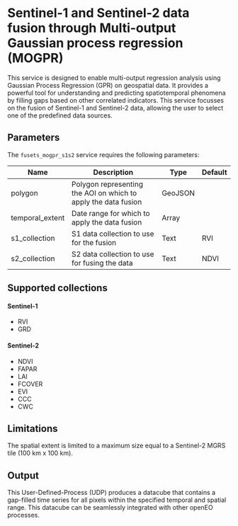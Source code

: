 # Sentinel-1 and Sentinel-2 data fusion through Multi-output Gaussian process regression (MOGPR)

This service is designed to enable multi-output regression analysis using Gaussian Process Regression (GPR) on geospatial data. It provides a powerful tool for understanding and predicting spatiotemporal phenomena by filling gaps based on other correlated indicators. This service focusses on the fusion of Sentinel-1 and Sentinel-2 data, allowing the user to select one of the predefined data sources.

## Parameters

The `fusets_mogpr_s1s2` service requires the following parameters:

| Name | Description | Type | Default |
|---|---|---|---------|
| polygon | Polygon representing the AOI on which to apply the data fusion | GeoJSON |         | 
| temporal_extent | Date range for which to apply the data fusion | Array |         |
| s1_collection | S1 data collection to use for the fusion | Text | RVI     |
| s2_collection | S2 data collection to use for fusing the data | Text | NDVI       | 

## Supported collections

#### Sentinel-1

* RVI
* GRD

#### Sentinel-2

* NDVI
* FAPAR
* LAI
* FCOVER
* EVI
* CCC
* CWC

## Limitations

The spatial extent is limited to a maximum size equal to a Sentinel-2 MGRS tile (100 km x 100 km).

## Output

This User-Defined-Process (UDP) produces a datacube that contains a gap-filled time series for all pixels within the specified temporal and spatial range. This datacube can be seamlessly integrated with other openEO processes.